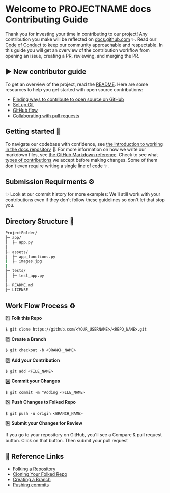 # Welcome to PROJECTNAME docs Contributing Guide 

Thank you for investing your time in contributing to our project! Any contribution you make will be reflected on [docs.github.com](https://docs.github.com/en) :sparkles:. 
Read our [Code of Conduct](https://github.com/seraph776/CtCI-Python-Edition/blob/main/docs/CODE-OF-CONDUCT.md) to keep our community approachable and respectable. In this guide you will get an overview of the contribution workflow from opening an issue, creating a PR, reviewing, and merging the PR.


## ▶️ New contributor guide

To get an overview of the project, read the [README](README.md). Here are some resources to help you get started with open source contributions:

- [Finding ways to contribute to open source on GitHub](https://docs.github.com/en/get-started/exploring-projects-on-github/finding-ways-to-contribute-to-open-source-on-github)
- [Set up Git](https://docs.github.com/en/get-started/quickstart/set-up-git)
- [GitHub flow](https://docs.github.com/en/get-started/quickstart/github-flow)
- [Collaborating with pull requests](https://docs.github.com/en/github/collaborating-with-pull-requests)


## Getting started 🌱

To navigate our codebase with confidence, see [the introduction to working in the docs repository]() :confetti_ball:. For more information on how we write our markdown files, see [the GitHub Markdown reference](https://docs.github.com/en/github/writing-on-github/getting-started-with-writing-and-formatting-on-github/basic-writing-and-formatting-syntax). Check to see what [types of contributions]() we accept before making changes.
Some of them don't even require writing a single line of code :sparkles:.


## Submission Requirments ⚙️



✨ Look at our commit history for more examples: We'll still work with your contributions even if they don't follow these guidelines so don't let that stop you.


## Directory Structure 📂

```cmd
ProjectFolder/
├─ app/
│  ├─ app.py
│
├─ assets/
│  ├─ app_functions.py
|  ├─ images.jpg
|
├─ tests/
│  ├─ test_app.py
│  
├─ README.md
├─ LICENSE

```



## Work Flow Process ♻️ 


1️⃣ **Folk this Repo**
```
$ git clone https://github.com/<YOUR_USERNAME>/<REPO_NAME>.git
```

2️⃣ **Create a Branch**
```
$ git checkout -b <BRANCH_NAME>
```

3️⃣ **Add your Contribution**
```
$ git add <FILE_NAME>
```

4️⃣ **Commit your Changes**

```
$ git commit -m "Adding <FILE_NAME>
```

5️⃣ **Push Changes to Folked Repo**

```
$ git push -u origin <BRANCH_NAME>
```

6️⃣ **Submit your Changes for Review**

If you go to your repository on GitHub, you'll see a Compare & pull request button. Click on that button. Then submit your pull request


##  🔗 Reference Links 

- [Folking a Repository](https://docs.github.com/en/get-started/quickstart/fork-a-repo#forking-a-repository)
- [Cloning Your Folked Repo](https://docs.github.com/en/get-started/quickstart/fork-a-repo#cloning-your-forked-repository)
- [Creating a Branch](https://docs.github.com/en/desktop/contributing-and-collaborating-using-github-desktop/making-changes-in-a-branch/managing-branches#creating-a-branch)
- [Pushing commits](https://docs.github.com/en/get-started/using-git/pushing-commits-to-a-remote-repository)
